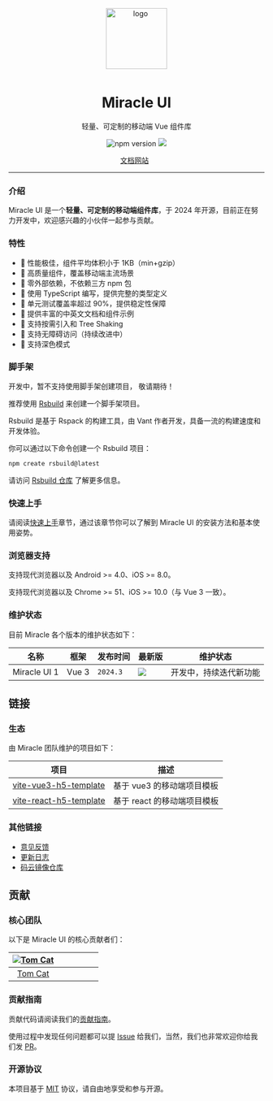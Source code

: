 <p align="center">
    <img alt="logo" src="https://cdn.jsdelivr.net/gh/wuxingxi888/CDN_IMG_BED/logo.png" width="120" height="120" style="margin-bottom: 10px;">
</p>

<h1 align="center">Miracle UI</h1>

<p align="center">轻量、可定制的移动端 Vue 组件库</p>

<p align="center">
    <img src="https://img.shields.io/npm/v/@miracle-web/ui?style=flat-square" alt="npm version" />
   <img src="https://codecov.io/gh/wuxingxi888/miracle/graph/badge.svg?token=FP2KLT5VRY"/> 
    
</p>

<p align="center">
  <a href="https://wuxingxi.top/miracle/">文档网站</a>
  &nbsp;
</p>

---

### 介绍

Miracle UI 是一个**轻量、可定制的移动端组件库**，于 2024 年开源，目前正在努力开发中，欢迎感兴趣的小伙伴一起参与贡献。

### 特性

-   🚀 性能极佳，组件平均体积小于 1KB（min+gzip）
-   🚀 高质量组件，覆盖移动端主流场景
-   🚀 零外部依赖，不依赖三方 npm 包
-   💪 使用 TypeScript 编写，提供完整的类型定义
-   💪 单元测试覆盖率超过 90%，提供稳定性保障
-   📖 提供丰富的中英文文档和组件示例
-   🍭 支持按需引入和 Tree Shaking
-   🍭 支持无障碍访问（持续改进中）
-   🍭 支持深色模式

### 脚手架

开发中，暂不支持使用脚手架创建项目， 敬请期待！

推荐使用 [Rsbuild](https://github.com/web-infra-dev/rsbuild) 来创建一个脚手架项目。

Rsbuild 是基于 Rspack 的构建工具，由 Vant 作者开发，具备一流的构建速度和开发体验。

你可以通过以下命令创建一个 Rsbuild 项目：

```bash
npm create rsbuild@latest
```

请访问 [Rsbuild 仓库](https://github.com/web-infra-dev/rsbuild) 了解更多信息。

### 快速上手

请阅读[快速上手](#/zh-CN/quickstart)章节，通过该章节你可以了解到 Miracle UI 的安装方法和基本使用姿势。

### 浏览器支持

支持现代浏览器以及 Android >= 4.0、iOS >= 8.0。

支持现代浏览器以及 Chrome >= 51、iOS >= 10.0（与 Vue 3 一致）。

### 维护状态

目前 Miracle 各个版本的维护状态如下：

| 名称 | 框架 | 发布时间 | 最新版 | 维护状态 |
| --- | --- | --- | --- | --- |
| Miracle UI 1 | Vue 3 | `2024.3` | ![](https://img.shields.io/npm/v/@miracle-web/ui?style=flat-square) | 开发中，持续迭代新功能 |

## 链接

### 生态

由 Miracle 团队维护的项目如下：

| 项目 | 描述 |
| --- | --- |
| [vite-vue3-h5-template](https://github.com/wuxingxi888/vite-vue3-h5-template) | 基于 vue3 的移动端项目模板 |
| [vite-react-h5-template](https://github.com/wuxingxi888/vite-react-h5-template) | 基于 react 的移动端项目模板 |

### 其他链接

-   [意见反馈](https://github.com/wuxingxi888/miracle/issues)
-   [更新日志](#/zh-CN/changelog)
-   [码云镜像仓库](https://gitee.com/tianqijizhang/miracle.git)

## 贡献

### 核心团队

以下是 Miracle UI 的核心贡献者们：

| [![Tom Cat](https://avatars.githubusercontent.com/u/29647314?v=4)](https://github.com/wuxingxi888/) |  |  |  |  |  |
| :-: | :-: | :-: | :-: | :-: | :-: |
| [Tom Cat](https://github.com/wuxingxi888/) |  |  |  |  |  |

### 贡献指南

贡献代码请阅读我们的[贡献指南](#/zh-CN/contribution)。

使用过程中发现任何问题都可以提 [Issue](https://github.com/wuxingxi888/miracle/issues) 给我们，当然，我们也非常欢迎你给我们发 [PR](https://github.com/wuxingxi888/miracle/pulls)。

### 开源协议

本项目基于 [MIT](https://zh.wikipedia.org/wiki/MIT%E8%A8%B1%E5%8F%AF%E8%AD%89) 协议，请自由地享受和参与开源。
